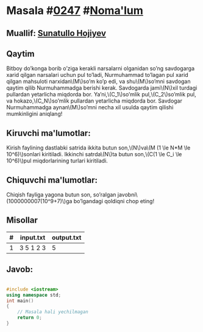 
<h1>Masala #<a href="https://robocontest.uz/tasks/0247">0247</a> #<a href="https://robocontest.uz/tasks?category=1">Noma'lum</a></h1>
<h2> Muallif: <a href="https://robocontest.uz/profile/sunnat">Sunatullo Hojiyev</a></h2>
<h2>Qaytim</h2>
<p>Bitboy do’konga borib o’ziga kerakli narsalarni olganidan so’ng savdogarga xarid qilgan narsalari uchun pul to’ladi, Nurmuhammad to’lagan pul xarid qilgan mahsuloti narxidan\(M\)so’m ko’p edi, va shu\(M\)so’mni savdogan qaytim qilib Nurmuhammadga berishi kerak. Savdogarda jami\(N\)xil turdagi pullardan yetarlicha miqdorda bor. Ya’ni,\(C_1\)so’mlik pul,\(C_2\)so’mlik pul, va hokazo,\(C_N\)so’mlik pullardan yetarlicha miqdorda bor. Savdogar Nurmuhammadga aynan\(M\)so’mni necha xil usulda qaytim qilishi mumkinligini aniqlang!</p>
<h2>Kiruvchi ma'lumotlar:</h2>
<p>Kirish faylining dastlabki satrida ikkita butun son,\(N\)va\(M (1 \le N*M \le 10^6)\)sonlari kiritiladi. Ikkinchi satrda\(N\)ta butun son,\(C(1 \le C_i \le 10^6)\)pul miqdorlarining turlari kiritiladi.</p>
<h2>Chiquvchi ma'lumotlar:</h2>
<p>Chiqish fayliga yagona butun son, so’ralgan javobni\(1000000007(10^9+7)\)ga bo’lgandagi qoldiqni chop eting!</p>
<h2>Misollar</h2>
<table>
    <thead>
        <tr>
            <th>#</th>
            <th>input.txt</th>
            <th>output.txt</th>
        </tr>
    </thead>
    <tbody>
            <tr>
                <td>1</td>
                <td>3 5
1 2 3</td>
                <td>5</td>
            </tr>
    </tbody>
    </table>
    
<h2>Javob:</h2>

######
```cpp
#include <iostream>
using namespace std;
int main()
{
    // Masala hali yechilmagan
    return 0;
}
```
